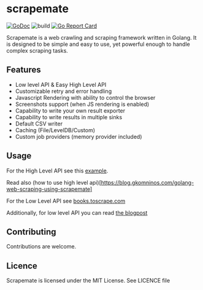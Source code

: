 # scrapemate
[![GoDoc](https://godoc.org/github.com/gosom/scrapemate?status.svg)](https://godoc.org/github.com/gosom/scrapemate)
![build](https://github.com/gosom/scrapemate/actions/workflows/build.yml/badge.svg)
[![Go Report Card](https://goreportcard.com/badge/github.com/gosom/scrapemate)](https://goreportcard.com/report/github.com/gosom/scrapemate)

Scrapemate is a web crawling and scraping framework written in Golang. It is designed to be simple and easy to use, yet powerful enough to handle complex scraping tasks.


## Features

- Low level API & Easy High Level API
- Customizable retry and error handling
- Javascript Rendering with ability to control the browser
- Screenshots support (when JS rendering is enabled)
- Capability to write your own result exporter
- Capability to write results in multiple sinks
- Default CSV writer
- Caching (File/LevelDB/Custom)
- Custom job providers (memory provider included)

## Usage

For the High Level API see this [example](https://github.com/gosom/scrapemate/tree/main/examples/quotes-to-scrape-app).

Read also (how to use high level api)[https://blog.gkomninos.com/golang-web-scraping-using-scrapemate]

For the Low Level API see [books.toscrape.com](https://github.com/gosom/scrapemate/tree/main/examples/books-to-scrape-simple)

Additionally, for low level API you can read [the blogpost](https://blog.gkomninos.com/getting-started-with-web-scraping-using-golang-and-scrapemate)

## Contributing

Contributions are welcome.

## Licence

Scrapemate is licensed under the MIT License. See LICENCE file

